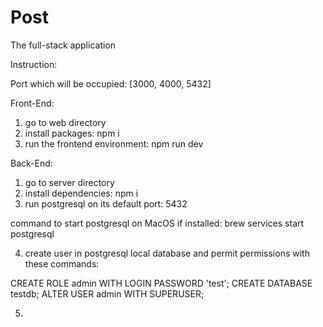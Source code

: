 # Post

The full-stack application

Instruction: 

Port which will be occupied: [3000, 4000, 5432]

Front-End: 

1) go to web directory 
2) install packages: npm i 
3) run the frontend environment: npm run dev

Back-End: 

1) go to server directory
2) install dependencies: npm i
3) run postgresql on its default port: 5432

command to start postgresql on MacOS if installed: brew services start postgresql

4) create user in postgresql local database and permit permissions with these commands:

CREATE ROLE admin WITH LOGIN PASSWORD 'test';
CREATE DATABASE testdb;
ALTER USER admin WITH SUPERUSER;

5) 

